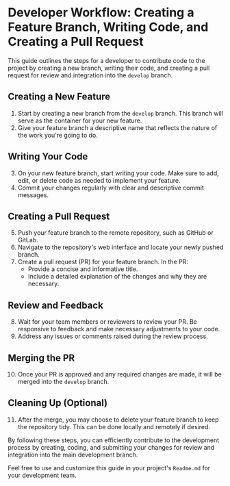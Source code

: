 # Developer Workflow: Creating a Feature Branch, Writing Code, and Creating a Pull Request

This guide outlines the steps for a developer to contribute code to the project by creating a new branch, writing their code, and creating a pull request for review and integration into the `develop` branch.

## Creating a New Feature

1. Start by creating a new branch from the `develop` branch. This branch will serve as the container for your new feature.
2. Give your feature branch a descriptive name that reflects the nature of the work you're going to do.

## Writing Your Code

3. On your new feature branch, start writing your code. Make sure to add, edit, or delete code as needed to implement your feature.
4. Commit your changes regularly with clear and descriptive commit messages.

## Creating a Pull Request

5. Push your feature branch to the remote repository, such as GitHub or GitLab.
6. Navigate to the repository's web interface and locate your newly pushed branch.
7. Create a pull request (PR) for your feature branch. In the PR:
   - Provide a concise and informative title.
   - Include a detailed explanation of the changes and why they are necessary.

## Review and Feedback

8. Wait for your team members or reviewers to review your PR. Be responsive to feedback and make necessary adjustments to your code.
9. Address any issues or comments raised during the review process.

## Merging the PR

10. Once your PR is approved and any required changes are made, it will be merged into the `develop` branch.

## Cleaning Up (Optional)

11. After the merge, you may choose to delete your feature branch to keep the repository tidy. This can be done locally and remotely if desired.

By following these steps, you can efficiently contribute to the development process by creating, coding, and submitting your changes for review and integration into the main development branch.

Feel free to use and customize this guide in your project's `Readme.md` for your development team.
